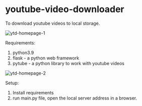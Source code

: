 # youtube-video-downloader
 To download youtube videos to local storage.
 
 ![ytd-homepage-1](https://user-images.githubusercontent.com/89149882/143541274-39c164eb-d2ff-4125-8e35-0cd0187349ba.png)

 
Requirements:
 1. python3.9
 2. flask - a python web framework
 3. pytube - a python library to work with youtube videos
 
 ![ytd-homepage-2](https://user-images.githubusercontent.com/89149882/143541304-f642ae58-fa52-46aa-b4ea-4179dc4b3e01.png)
 
Setup:
1. Install requirements
2. run main.py file, open the local server address in a browser.
